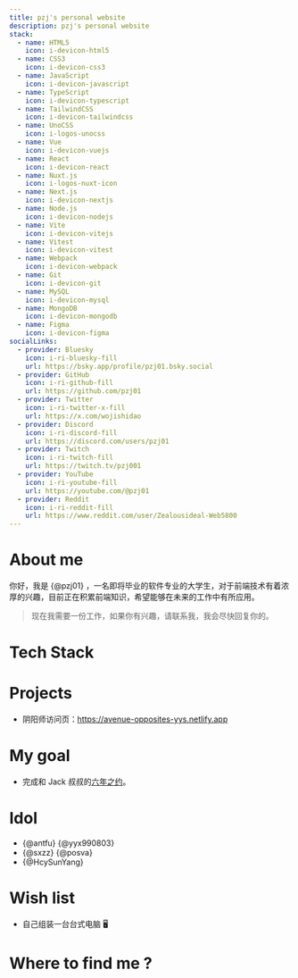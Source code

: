 ```yaml
---
title: pzj's personal website
description: pzj's personal website
stack:
  - name: HTML5
    icon: i-devicon-html5
  - name: CSS3
    icon: i-devicon-css3
  - name: JavaScript
    icon: i-devicon-javascript
  - name: TypeScript
    icon: i-devicon-typescript
  - name: TailwindCSS
    icon: i-devicon-tailwindcss
  - name: UnoCSS
    icon: i-logos-unocss
  - name: Vue
    icon: i-devicon-vuejs
  - name: React
    icon: i-devicon-react
  - name: Nuxt.js
    icon: i-logos-nuxt-icon
  - name: Next.js
    icon: i-devicon-nextjs
  - name: Node.js
    icon: i-devicon-nodejs
  - name: Vite
    icon: i-devicon-vitejs
  - name: Vitest
    icon: i-devicon-vitest
  - name: Webpack
    icon: i-devicon-webpack
  - name: Git
    icon: i-devicon-git
  - name: MySQL
    icon: i-devicon-mysql
  - name: MongoDB
    icon: i-devicon-mongodb
  - name: Figma
    icon: i-devicon-figma
socialLinks:
  - provider: Bluesky
    icon: i-ri-bluesky-fill
    url: https://bsky.app/profile/pzj01.bsky.social
  - provider: GitHub
    icon: i-ri-github-fill
    url: https://github.com/pzj01
  - provider: Twitter
    icon: i-ri-twitter-x-fill
    url: https://x.com/wojishidao
  - provider: Discord
    icon: i-ri-discord-fill
    url: https://discord.com/users/pzj01
  - provider: Twitch
    icon: i-ri-twitch-fill
    url: https://twitch.tv/pzj001
  - provider: YouTube
    icon: i-ri-youtube-fill
    url: https://youtube.com/@pzj01
  - provider: Reddit
    icon: i-ri-reddit-fill
    url: https://www.reddit.com/user/Zealousideal-Web5800
---
```


# About me

你好，我是 {@pzj01} ，一名即将毕业的软件专业的大学生，对于前端技术有着浓厚的兴趣，目前正在积累前端知识，希望能够在未来的工作中有所应用。

> 现在我需要一份工作，如果你有兴趣，请联系我，我会尽快回复你的。

# Tech Stack

<TechStack :stack="frontmatter.stack" />

# Projects

- 阴阳师访问页：https://avenue-opposites-yys.netlify.app

# My goal

- 完成和 Jack 叔叔的[六年之约](/six)。

# Idol

- {@antfu} {@yyx990803}
- {@sxzz} {@posva}
- {@HcySunYang}

# Wish list

- 自己组装一台台式电脑 🖥️

# Where to find me ?

<SocialLinks :links="frontmatter.socialLinks" />
